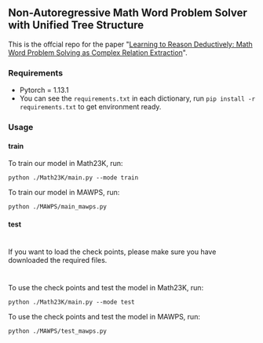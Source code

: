 ## Non-Autoregressive Math Word Problem Solver with Unified Tree Structure 

This is the offcial repo for the paper "[Learning to Reason Deductively: Math Word Problem Solving as Complex Relation Extraction](https://arxiv.org/abs/2203.10316)".


### Requirements

* Pytorch = 1.13.1
* You can see the `requirements.txt` in each dictionary, run `pip install -r requirements.txt` to get environment ready.


### Usage

#### train
To train our model in Math23K, run:
```
python ./Math23K/main.py --mode train
```
To train our model in MAWPS, run:
```
python ./MAWPS/main_mawps.py
```
#### test
#
If you want to load the check points, please make sure you have downloaded the required files.
#
To use the check points and test the model in Math23K, run:
```
python ./Math23K/main.py --mode test
```
To use the check points and test the model in MAWPS, run:
```
python ./MAWPS/test_mawps.py
```
